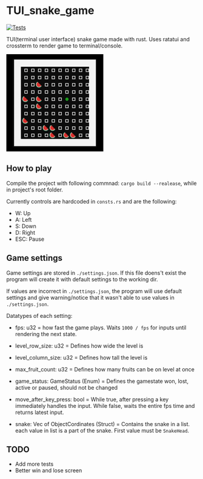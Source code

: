 # TUI_snake_game

[![Tests](https://github.com/Arttu05/TUI_snake_game/actions/workflows/test_and_build.yml/badge.svg)](https://github.com/Arttu05/TUI_snake_game/actions/workflows/test_and_build.yml)

TUI(terminal user interface) snake game made with rust. Uses ratatui and crossterm to render game to terminal/console.  

![Gameplay](assets/gameplay.gif)

## How to play

Compile the project with following commnad: ```cargo build --realease```, while in project's root folder.

Currently controls are hardcoded in ```consts.rs``` and are the following:

- W:     Up
- A:     Left
- S:     Down
- D:     Right
- ESC:   Pause

## Game settings

Game settings are stored in ```./settings.json```. If this file doens't exist the program will create it with default settings to the working dir.

If values are incorrect in ```./settings.json```, the program will use default settings and give warning/notice that it wasn't able to use values in ```./settings.json```.

Datatypes of each setting:

- fps: u32 = how fast the game plays. Waits ```1000 / fps``` for inputs until rendering the next state.

- level_row_size: u32 = Defines how wide the level is

- level_column_size: u32 = Defines how tall the level is

- max_fruit_count: u32 = Defines how many fruits can be on level at once

- game_status: GameStatus (Enum) = Defines the gamestate won, lost, active or paused, should not be changed

- move_after_key_press: bool = While true, after pressing a key immediately handles the input. While false, waits the entire fps time and returns latest input.

- snake: Vec of ObjectCordinates (Struct) = Contains the snake in a list. each value in list is a part of the snake. First value must be ```SnakeHead```. 


## TODO

- Add more tests
- Better win and lose screen
